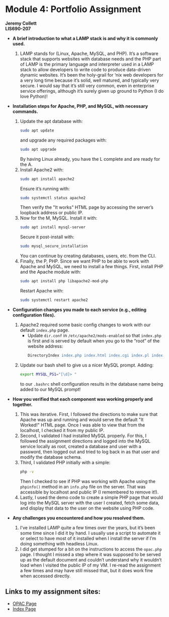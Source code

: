 # Module 4: Portfolio Assignment
**Jeremy Collett**  
**LIS690-207**  

- **A brief introduction to what a LAMP stack is and why it is commonly used.**  
  1. LAMP stands for (Linux, Apache, MySQL, and PHP). It’s a software stack that supports websites with database needs and the PHP part of LAMP is the primary language and interpreter used in a LAMP stack to allow developers to write code to produce data-driven dynamic websites. It’s been the holy-grail for ‘nix web developers for a very long time because it’s solid, well matured, and typically very secure. I would say that it’s still very common, even in enterprise service offerings, although it’s surely given up ground to Python (I do love Python)!  

- **Installation steps for Apache, PHP, and MySQL, with necessary commands.**  
  1. Update the apt database with:  
     ```bash
     sudo apt update
     ```  
     and upgrade any required packages with:  
     ```bash
     sudo apt upgrade
     ```  
     By having Linux already, you have the L complete and are ready for the A.  
  2. Install Apache2 with:  
     ```bash
     sudo apt install apache2
     ```  
     Ensure it’s running with:  
     ```bash
     sudo systemctl status apache2
     ```  
     Then verify the "It works" HTML page by accessing the server’s loopback address or public IP.  
  3. Now for the M, MySQL. Install it with:  
     ```bash
     sudo apt install mysql-server
     ```  
     Secure it post-install with:  
     ```bash
     sudo mysql_secure_installation
     ```  
     You can continue by creating databases, users, etc. from the CLI.  
  4. Finally, the P, PHP. Since we want PHP to be able to work with Apache and MySQL, we need to install a few things. First, install PHP and the Apache module with:  
     ```bash
     sudo apt install php libapache2-mod-php
     ```  
     Restart Apache with:  
     ```bash
     sudo systemctl restart apache2
     ```  

- **Configuration changes you made to each service (e.g., editing configuration files).**  
  1. Apache2 required some basic config changes to work with our default `index.php` page.  
     - Update `dir.conf` in `/etc/apache2/mods-enabled` so that `index.php` is first and is served by default when you go to the “root” of the website address:  
       ```apache
       DirectoryIndex index.php index.html index.cgi index.pl index.xhtml index.htm
       ```  
  2. Update our bash shell to give us a nicer MySQL prompt. Adding:  
     ```bash
     export MYSQL_PS1="[\d]> "
     ```  
     to our `.bashrc` shell configuration results in the database name being added to our MySQL prompt!  

- **How you verified that each component was working properly and together.**  
  1. This was iterative. First, I followed the directions to make sure that Apache was up and running and would serve the default "It Worked!" HTML page. Once I was able to view that from the localhost, I checked it from my public IP.  
  2. Second, I validated I had installed MySQL properly. For this, I followed the assignment directions and logged into the MySQL service locally as root, created a database and user with a password, then logged out and tried to log back in as that user and modify the database schema.  
  3. Third, I validated PHP initially with a simple:  
     ```bash
     php -v
     ```  
     Then I checked to see if PHP was working with Apache using the `phpinfo()` method in an `info.php` file on the server. That was accessible by localhost and public IP (I remembered to remove it!).  
  4. Lastly, I used the demo code to create a simple PHP page that would log into the MySQL server with the user I created, fetch some data, and display that data to the user on the website using PHP code.  

- **Any challenges you encountered and how you resolved them.**  
  1. I’ve installed LAMP quite a few times over the years, but it’s been some time since I did it by hand. I usually use a script to automate it or select to have most of it installed when I install the server if I’m doing something with headless Linux.  
  2. I did get stumped for a bit on the instructions to access the `opac.php` page. I thought I missed a step where it was supposed to be served up as the default document and couldn’t understand why it wouldn’t load when I visited the public IP of my VM. I re-read the assignment a few times and may have still missed that, but it does work fine when accessed directly.  

## Links to my assignment sites:
- [OPAC Page](http://34.148.65.51/opac.php)  
- [Index Page](http://34.148.65.51/index.html)  
